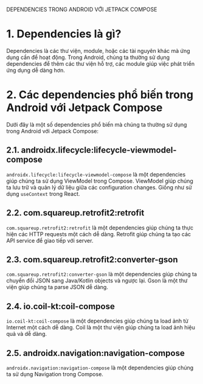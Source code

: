 DEPENDENCIES TRONG ANDROID VỚI JETPACK COMPOSE

# 1. Dependencies là gì?

Dependencies là các thư viện, module, hoặc các tài nguyên khác mà ứng dụng cần để hoạt động. Trong
Android, chúng ta thường sử dụng dependencies để thêm các thư viện hỗ trợ, các module giúp việc phát
triển ứng dụng dễ dàng hơn.

# 2. Các dependencies phổ biến trong Android với Jetpack Compose

Dưới đây là một số dependencies phổ biến mà chúng ta thường sử dụng trong Android với Jetpack
Compose:

## 2.1. androidx.lifecycle:lifecycle-viewmodel-compose

`androidx.lifecycle:lifecycle-viewmodel-compose` là một dependencies giúp chúng ta sử dụng ViewModel
trong Compose. ViewModel giúp chúng ta lưu trữ và quản lý dữ liệu giữa các configuration changes.
Giống như sử dụng `useContext` trong React.

## 2.2. com.squareup.retrofit2:retrofit

`com.squareup.retrofit2:retrofit` là một dependencies giúp chúng ta thực hiện các HTTP requests một
cách dễ dàng. Retrofit giúp chúng ta tạo các API service để giao tiếp với server.

## 2.3. com.squareup.retrofit2:converter-gson

`com.squareup.retrofit2:converter-gson` là một dependencies giúp chúng ta chuyển đổi JSON sang
Java/Kotlin objects và ngược lại. Gson là một thư viện giúp chúng ta parse JSON dễ dàng.

## 2.4. io.coil-kt:coil-compose

`io.coil-kt:coil-compose` là một dependencies giúp chúng ta load ảnh từ Internet một cách dễ dàng.
Coil là một thư viện giúp chúng ta load ảnh hiệu quả và dễ dàng.

## 2.5. androidx.navigation:navigation-compose

`androidx.navigation:navigation-compose` là một dependencies giúp chúng ta sử dụng Navigation trong
Compose.
